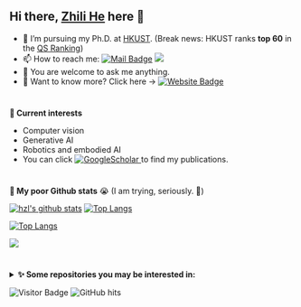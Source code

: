 ## Hi there, [Zhili He](https://github.com/hzlbbfrog) here 👋

- 🔭 I’m pursuing my Ph.D. at [HKUST](https://hkust.edu.hk/). (Break news: HKUST ranks **top 60** in the [QS Ranking](https://www.topuniversities.com/university-rankings))
- 📫 How to reach me: [![Mail Badge](https://img.shields.io/badge/zl.he@connect.ust.hk-c14438?style=flat&logo=Gmail&logoColor=white)](mailto:zl.he@connect.ust.hk "Connect via Email")
  <a href='https://www.linkedin.com/in/%E8%87%B3%E7%AB%8B-%E4%BD%95-3a7139141/'> <img src="https://img.shields.io/badge/-Linkedin-blue?style=flat-square&logo=linkedin"> </a>
- 💬 You are welcome to ask me anything.
- 🔬 Want to know more? Click here → [![Website Badge](https://img.shields.io/badge/-My_website-5a5a5a?style=flat&logo=vercel&logoColor=white)](http://zl-he.com)

#
**🌱 Current interests**
- Computer vision
- Generative AI
- Robotics and embodied AI
- You can click <a href='https://scholar.google.com/citations?hl=en&user=lrDdoG4AAAAJ' target="_blank">
    <img alt='GoogleScholar' src='https://img.shields.io/badge/Scholar-100000?style=flat&logo=GoogleScholar&logoColor=white&&color=0181FF'>
</a> to find my publications.

# 
**📜 My poor Github stats** 😭 (I am trying, seriously. 💪)  

<!--[![hzl's github stats](https://github-readme-stats.vercel.app/api?username=hzlbbfrog&count_private=true&show_icons=true&theme=default)](https://github.com/anuraghazra/github-readme-stats)-->
<!--[![hzl's GitHub stats](https://github-readme-stats-sigma-five.vercel.app/api?username=hzlbbfrog&show_icons=true)](https://github.com/anuraghazra/github-readme-stats)-->
<!--[![Top Langs](https://github-readme-stats-sigma-five.vercel.app/api/top-langs/?username=hzlbbfrog&layout=compact&langs_count=8)](https://github.com/anuraghazra/github-readme-stats)-->

[![hzl's github stats](https://github-readme-stats.vercel.app/api?username=hzlbbfrog&count_private=true&show_icons=true&theme=default)](https://zl-he.com)
[![Top Langs](https://github-readme-stats-sigma-five.vercel.app/api/top-langs/?username=hzlbbfrog&layout=compact&langs_count=8)](http://zl-he.com)

[![Top Langs](https://github-readme-streak-stats.herokuapp.com/?user=hzlbbfrog)](http://zl-he.com)

<img src="https://github-readme-streak-stats.herokuapp.com/?user=hzlbbfrog" />

#
<details>
<summary>
<b>&#10024 Some repositories you may be interested in:</b>
</summary>
<p>
  <a href="https://github.com/hzlbbfrog/CenWholeNet"><img src="https://github-readme-stats-sigma-five.vercel.app/api/pin/?username=hzlbbfrog&repo=CenWholeNet"  /> </a>
  <a href="https://github.com/hzlbbfrog/CrackSeU"><img src="https://github-readme-stats-sigma-five.vercel.app/api/pin/?username=hzlbbfrog&repo=CrackSeU"  /> </a>
  <a href="https://github.com/hzlbbfrog/BGCrack"><img src="https://github-readme-stats-sigma-five.vercel.app/api/pin/?username=hzlbbfrog&repo=BGCrack"  /> </a>
  <a href="https://github.com/hzlbbfrog/Generative-BIM"><img src="https://github-readme-stats-sigma-five.vercel.app/api/pin/?username=hzlbbfrog&repo=Generative-BIM"  /> </a>
</p>
</details>


![Visitor Badge](https://visitor-badge.laobi.icu/badge?page_id=hzlbbfrog)
<img alt="GitHub hits" src="https://img.shields.io/github/last-commit/hzlbbfrog/hzlbbfrog?label=profile%20updated&style=flat&color=cfa81c">


<!--
**hzlbbfrog/hzlbbfrog** is a ✨ _special_ ✨ repository because its `README.md` (this file) appears on your GitHub profile.

Here are some ideas to get you started:


- 🌱 I’m currently learning ...
- 👯 I’m looking to collaborate on ...
- 🤔 I’m looking for help with ...
- 😄 Pronouns: ...
- ⚡ Fun fact: ...
-->




